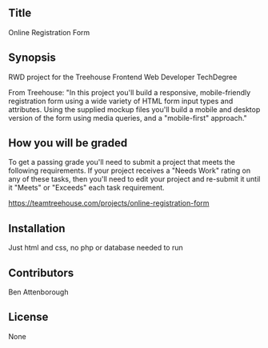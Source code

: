 ## Title

Online Registration Form

## Synopsis

RWD project for the Treehouse Frontend Web Developer TechDegree

From Treehouse: "In this project you'll build a responsive, mobile-friendly registration form using a wide variety of HTML form input types and attributes. Using the supplied mockup files you'll build a mobile and desktop version of the form using media queries, and a "mobile-first" approach."

## How you will be graded

To get a passing grade you'll need to submit a project that meets the following requirements. If your project receives a "Needs Work" rating on any of these tasks, then you'll need to edit your project and re-submit it until it "Meets" or "Exceeds" each task requirement.

https://teamtreehouse.com/projects/online-registration-form

## Installation

Just html and css, no php or database needed to run

## Contributors

Ben Attenborough

## License

None